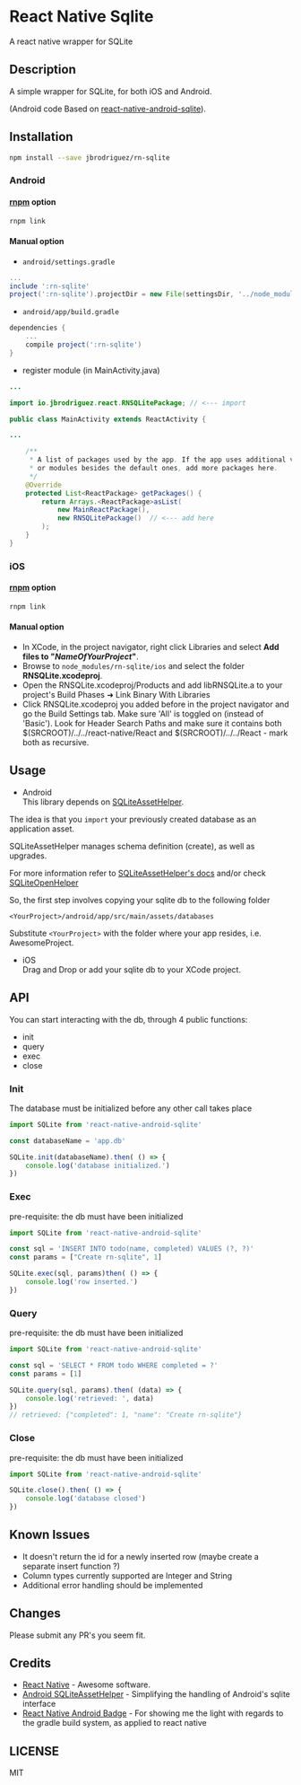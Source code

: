 # React Native Sqlite

A react native wrapper for SQLite

## Description

A simple wrapper for SQLite, for both iOS and Android.

(Android code Based on [react-native-android-sqlite](https://github.com/jbrodriguez/react-native-android-sqlite)).

## Installation

```bash
npm install --save jbrodriguez/rn-sqlite
```

### Android

#### [rnpm](https://github.com/rnpm/rnpm) option
```bash
rnpm link
```

#### Manual option
* `android/settings.gradle`

```gradle
...
include ':rn-sqlite'
project(':rn-sqlite').projectDir = new File(settingsDir, '../node_modules/rn-sqlite/android')
```

* `android/app/build.gradle`

```gradle
dependencies {
	...
	compile project(':rn-sqlite')
}
```

* register module (in MainActivity.java)

```java
...

import io.jbrodriguez.react.RNSQLitePackage; // <--- import 

public class MainActivity extends ReactActivity {

...

    /**
     * A list of packages used by the app. If the app uses additional views
     * or modules besides the default ones, add more packages here.
     */
    @Override
    protected List<ReactPackage> getPackages() {
        return Arrays.<ReactPackage>asList(
            new MainReactPackage(),
            new RNSQLitePackage()  // <--- add here
        );
    }
}
```

### iOS

#### [rnpm](https://github.com/rnpm/rnpm) option
```bash
rnpm link
```

#### Manual option
* In XCode, in the project navigator, right click Libraries and select **Add files to "_NameOfYourProject_"**.
* Browse to `node_modules/rn-sqlite/ios` and select the folder **RNSQLite.xcodeproj**.
* Open the RNSQLite.xcodeproj/Products and add libRNSQLite.a to your project's Build Phases ➜ Link Binary With Libraries
* Click RNSQLite.xcodeproj you added before in the project navigator and go the Build Settings tab. Make sure 'All' is toggled on (instead of 'Basic').
Look for Header Search Paths and make sure it contains both $(SRCROOT)/../../react-native/React and $(SRCROOT)/../../React - mark both as recursive.

## Usage

- Android <br>
This library depends on [SQLiteAssetHelper](https://github.com/jgilfelt/android-sqlite-asset-helper).

The idea is that you `import` your previously created database as an application asset.

SQLiteAssetHelper manages schema definition (create), as well as upgrades.

For more information refer to [SQLiteAssetHelper's docs](https://github.com/jgilfelt/android-sqlite-asset-helper) and/or check [SQLiteOpenHelper](http://developer.android.com/reference/android/database/sqlite/SQLiteOpenHelper.html)

So, the first step involves copying your sqlite db to the following folder

```
<YourProject>/android/app/src/main/assets/databases
```
Substitute `<YourProject>` with the folder where your app resides, i.e. AwesomeProject.

- iOS <br>
Drag and Drop or add your sqlite db to your XCode project.

## API
You can start interacting with the db, through 4 public functions:

- init
- query
- exec
- close

### Init
The database must be initialized before any other call takes place

```js
import SQLite from 'react-native-android-sqlite'

const databaseName = 'app.db'

SQLite.init(databaseName).then( () => {
	console.log('database initialized.')
})
```

### Exec
pre-requisite: the db must have been initialized

```js
import SQLite from 'react-native-android-sqlite'

const sql = 'INSERT INTO todo(name, completed) VALUES (?, ?)'
const params = ["Create rn-sqlite", 1]

SQLite.exec(sql, params)then( () => {
	console.log('row inserted.')
})

```

### Query
pre-requisite: the db must have been initialized

```js
import SQLite from 'react-native-android-sqlite'

const sql = 'SELECT * FROM todo WHERE completed = ?'
const params = [1]

SQLite.query(sql, params).then( (data) => {
	console.log('retrieved: ', data)
})
// retrieved: {"completed": 1, "name": "Create rn-sqlite"}
```

### Close
pre-requisite: the db must have been initialized

```js
import SQLite from 'react-native-android-sqlite'

SQLite.close().then( () => {
    console.log('database closed')
})
```

## Known Issues
* It doesn't return the id for a newly inserted row (maybe create a separate insert function ?)
* Column types currently supported are Integer and String
* Additional error handling should be implemented

## Changes
Please submit any PR's you seem fit.

## Credits
* [React Native](https://facebook.github.io/react-native/) - Awesome software.
* [Android SQLiteAssetHelper](https://github.com/jgilfelt/android-sqlite-asset-helper) - Simplifying the handling of Android's sqlite interface
* [React Native Android Badge](https://github.com/jhen0409/react-native-android-badge) - For showing me the light with regards to the gradle build system, as applied to react native

## LICENSE

MIT